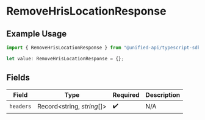 # RemoveHrisLocationResponse

## Example Usage

```typescript
import { RemoveHrisLocationResponse } from "@unified-api/typescript-sdk/sdk/models/operations";

let value: RemoveHrisLocationResponse = {};
```

## Fields

| Field                      | Type                       | Required                   | Description                |
| -------------------------- | -------------------------- | -------------------------- | -------------------------- |
| `headers`                  | Record<string, *string*[]> | :heavy_check_mark:         | N/A                        |